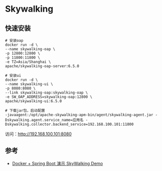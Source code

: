 # Skywalking

## 快速安装

```shell
# 安装oap
docker run -d \
--name skywalking-oap \
-p 12800:12800 \
-p 11800:11800 \
-e TZ=Asia/Shanghai \
apache/skywalking-oap-server:6.5.0

# 安装ui
docker run -d \
--name skywalking-ui \
-p 8080:8080 \
--link skywalking-oap:skywalking-oap \
-e SW_OAP_ADDRESS=skywalking-oap:12800 \
apache/skywalking-ui:6.5.0

# 下载jar包，启动配置
-javaagent:/opt/apache-skywalking-apm-bin/agent/skywalking-agent.jar -Dskywalking.agent.service_name=应用名 -Dskywalking.collector.backend_service=192.168.100.101:11800
```

访问：http://192.168.100.101:8080

## 参考

- [Docker + Spring Boot 演示 SkyWalking Demo](https://www.jianshu.com/p/7181990e2a40)

